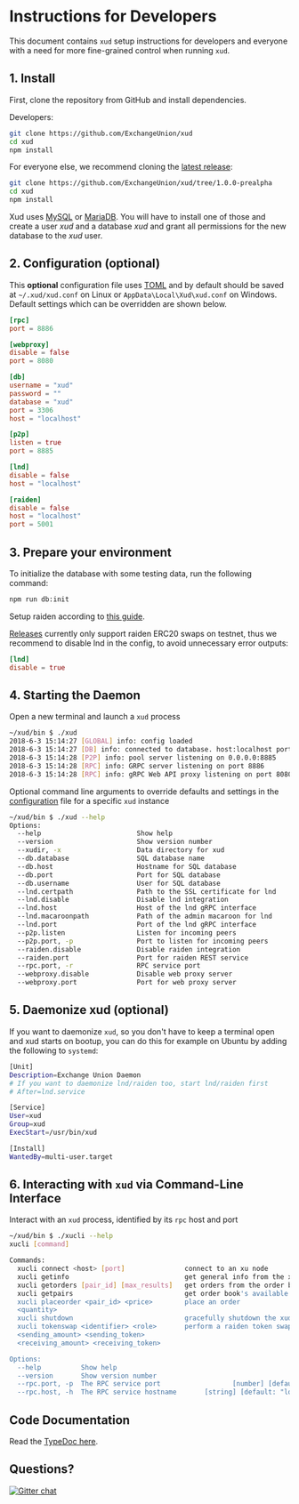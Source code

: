 # Instructions for Developers

This document contains `xud` setup instructions for developers and everyone with a need for more fine-grained control when running `xud`.

## 1. Install

First, clone the repository from GitHub and install dependencies. 

Developers:
```bash
git clone https://github.com/ExchangeUnion/xud
cd xud
npm install
```
For everyone else, we recommend cloning the [latest release](https://github.com/ExchangeUnion/xud/releases):
```bash
git clone https://github.com/ExchangeUnion/xud/tree/1.0.0-prealpha
cd xud
npm install
```


Xud uses [MySQL](https://www.mysql.com/) or [MariaDB](https://mariadb.org/). You will have to install one of those and create a user *xud* and a database *xud* and grant all permissions for the new database to the *xud* user.

## 2. Configuration (optional)

This **optional** configuration file uses [TOML](https://github.com/toml-lang/toml) and by default should be saved at  `~/.xud/xud.conf` on Linux or `AppData\Local\Xud\xud.conf` on Windows. Default settings which can be overridden are shown below.

```toml
[rpc]
port = 8886

[webproxy]
disable = false
port = 8080

[db]
username = "xud"
password = ""
database = "xud"
port = 3306
host = "localhost"

[p2p]
listen = true
port = 8885

[lnd]
disable = false
host = "localhost"

[raiden]
disable = false
host = "localhost"
port = 5001
```

## 3. Prepare your environment 

To initialize the database with some testing data, run the following command:

```bash
npm run db:init
```

Setup raiden according to [this guide](https://github.com/ExchangeUnion/xud/blob/raiden_swap/lib/raidenclient/README.md).

[Releases](https://github.com/ExchangeUnion/xud/releases) currently only support raiden ERC20 swaps on testnet, thus we recommend to disable lnd in the config, to avoid unnecessary error outputs:
```toml
[lnd]
disable = true
```


## 4. Starting the Daemon

Open a new terminal and launch a `xud` process

```bash
~/xud/bin $ ./xud
2018-6-3 15:14:27 [GLOBAL] info: config loaded
2018-6-3 15:14:27 [DB] info: connected to database. host:localhost port:3306 database:xud
2018-6-3 15:14:28 [P2P] info: pool server listening on 0.0.0.0:8885
2018-6-3 15:14:28 [RPC] info: GRPC server listening on port 8886
2018-6-3 15:14:28 [RPC] info: gRPC Web API proxy listening on port 8080
```

Optional command line arguments to override defaults and settings in the [configuration](#configuration) file for a specific `xud` instance

```bash
~/xud/bin $ ./xud --help
Options:
  --help                        Show help                              [boolean]
  --version                     Show version number                    [boolean]
  --xudir, -x                   Data directory for xud                  [string]
  --db.database                 SQL database name                       [string]
  --db.host                     Hostname for SQL database               [string]
  --db.port                     Port for SQL database                   [number]
  --db.username                 User for SQL database                   [string]
  --lnd.certpath                Path to the SSL certificate for lnd     [string]
  --lnd.disable                 Disable lnd integration                [boolean]
  --lnd.host                    Host of the lnd gRPC interface          [string]
  --lnd.macaroonpath            Path of the admin macaroon for lnd      [string]
  --lnd.port                    Port of the lnd gRPC interface          [number]
  --p2p.listen                  Listen for incoming peers              [boolean]
  --p2p.port, -p                Port to listen for incoming peers       [number]
  --raiden.disable              Disable raiden integration             [boolean]
  --raiden.port                 Port for raiden REST service            [number]
  --rpc.port, -r                RPC service port                        [number]
  --webproxy.disable            Disable web proxy server               [boolean]
  --webproxy.port               Port for web proxy server               [number]
```

## 5. Daemonize xud (optional)
If you want to daemonize `xud`, so you don't have to keep a terminal open and xud starts on bootup, you can do this for example on Ubuntu by adding the following to `systemd`:

```bash
[Unit]
Description=Exchange Union Daemon
# If you want to daemonize lnd/raiden too, start lnd/raiden first 
# After=lnd.service

[Service]
User=xud
Group=xud
ExecStart=/usr/bin/xud

[Install]
WantedBy=multi-user.target
```

## 6. Interacting with `xud` via Command-Line Interface

Interact with an `xud` process, identified by its `rpc` host and port

```bash
~/xud/bin $ ./xucli --help
xucli [command]

Commands:
  xucli connect <host> [port]               connect to an xu node
  xucli getinfo                             get general info from the xud node
  xucli getorders [pair_id] [max_results]   get orders from the order book
  xucli getpairs                            get order book's available pairs
  xucli placeorder <pair_id> <price>        place an order
  <quantity>
  xucli shutdown                            gracefully shutdown the xud node
  xucli tokenswap <identifier> <role>       perform a raiden token swap
  <sending_amount> <sending_token>
  <receiving_amount> <receiving_token>

Options:
  --help          Show help                                            [boolean]
  --version       Show version number                                  [boolean]
  --rpc.port, -p  The RPC service port                  [number] [default: 8886]
  --rpc.host, -h  The RPC service hostname       [string] [default: "localhost"]
```

## Code Documentation

Read the [TypeDoc here](https://exchangeunion.github.io/xud-typedoc/).

## Questions?
[![Gitter chat](https://img.shields.io/badge/chat-on%20gitter-rose.svg)](https://gitter.im/exchangeunion/Lobby)